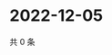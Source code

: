 # 2022-12-05

共 0 条

<!-- BEGIN WEIBO -->
<!-- 最后更新时间 Mon Dec 05 2022 15:01:01 GMT+0800 (China Standard Time) -->

<!-- END WEIBO -->
